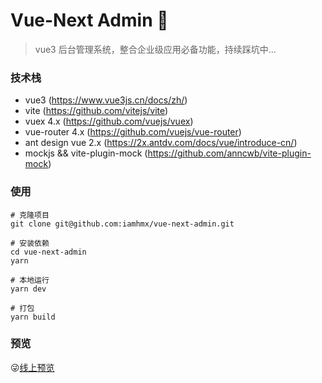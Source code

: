 # Vue-Next Admin 🚀

> vue3 后台管理系统，整合企业级应用必备功能，持续踩坑中...

### 技术栈

- vue3 (https://www.vue3js.cn/docs/zh/)
- vite (https://github.com/vitejs/vite)
- vuex 4.x (https://github.com/vuejs/vuex)
- vue-router 4.x (https://github.com/vuejs/vue-router)
- ant design vue 2.x (https://2x.antdv.com/docs/vue/introduce-cn/)
- mockjs && vite-plugin-mock (https://github.com/anncwb/vite-plugin-mock)

### 使用

```shell
# 克隆项目
git clone git@github.com:iamhmx/vue-next-admin.git

# 安装依赖
cd vue-next-admin
yarn

# 本地运行
yarn dev

# 打包
yarn build
```

### 预览

😜[线上预览](http://39.98.213.45:5000)
